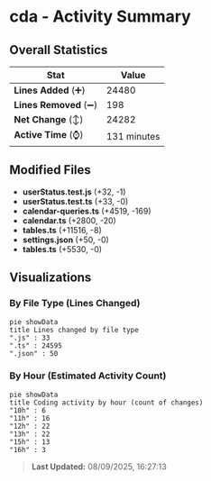 # cda - Activity Summary 

## Overall Statistics

| Stat                   | Value                                                             |
| ---------------------- | ----------------------------------------------------------------- |
| **Lines Added** (➕)   | 24480                                          |
| **Lines Removed** (➖) | 198                                        |
| **Net Change** (↕)    | 24282                |
| **Active Time** (⌚)   | 131 minutes |


## Modified Files
- **userStatus.test.js** (+32, -1)
- **userStatus.test.ts** (+33, -0)
- **calendar-queries.ts** (+4519, -169)
- **calendar.ts** (+2800, -20)
- **tables.ts** (+11516, -8)
- **settings.json** (+50, -0)
- **tables.ts** (+5530, -0)

## Visualizations

### By File Type (Lines Changed)

```mermaid
pie showData
title Lines changed by file type
".js" : 33
".ts" : 24595
".json" : 50
```

### By Hour (Estimated Activity Count)

```mermaid
pie showData
title Coding activity by hour (count of changes)
"10h" : 6
"11h" : 16
"12h" : 22
"13h" : 22
"15h" : 13
"16h" : 3
```


> **Last Updated:** 08/09/2025, 16:27:13